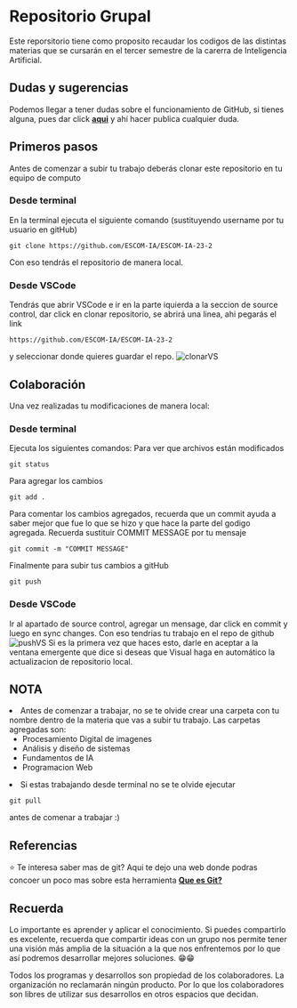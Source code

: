 # Repositorio Grupal
Este reporsitorio tiene como proposito recaudar los codigos de las distintas materias que se cursarán en el tercer semestre de la carerra de Inteligencia Artificial.

## Dudas y sugerencias
Podemos llegar a tener dudas sobre el funcionamiento de GitHub, si tienes alguna, pues dar click **[aqui](https://github.com/ESCOM-IA/ESCOM-IA-23-2/discussions/new/choose)** y ahí hacer publica cualquier duda.

## Primeros pasos
Antes de comenzar a subir tu trabajo deberás clonar este repositorio en tu equipo de computo
### Desde terminal
En la terminal ejecuta el siguiente comando (sustituyendo username por tu usuario en gitHub)<br>

```
git clone https://github.com/ESCOM-IA/ESCOM-IA-23-2
```

Con eso tendrás el repositorio de manera local.
### Desde VSCode
Tendrás que abrir VSCode e ir en la parte iquierda a la seccion de source control, dar click en clonar repositorio, se abrirá una linea, ahi pegarás el link
```
https://github.com/ESCOM-IA/ESCOM-IA-23-2
```
y seleccionar donde quieres guardar el repo.
![clonarVS](https://user-images.githubusercontent.com/82955937/221086329-d4e597d3-6e37-4a5a-9081-e9bff83fda8e.gif)

## Colaboración
Una vez realizadas tu modificaciones de manera local:
### Desde terminal
Ejecuta los siguientes comandos:
Para ver que archivos están modificados
```
git status
```
Para agregar los cambios 
```
git add .
```
Para comentar los cambios agregados, recuerda que un commit ayuda a saber mejor que fue lo que se hizo y que hace la parte del godigo agregada. Recuerda sustituir COMMIT MESSAGE por tu mensaje 
```
git commit -m "COMMIT MESSAGE"
```
Finalmente para subir tus cambios a gitHub
```
git push
```
### Desde VSCode
Ir al apartado de source control, agregar un mensage, dar click en commit y luego en sync changes. Con eso tendrias tu trabajo en el repo de github
![pushVS](https://user-images.githubusercontent.com/82955937/221086384-dd30b22e-5e47-430a-9eec-22b7198aaf23.gif)
Si es la primera vez que haces esto, darle en aceptar a la ventana emergente que dice si deseas que Visual haga en automático la actualizacion de repositorio local.

## NOTA

<li>Antes de comenzar a trabajar, no se te olvide crear una carpeta con tu nombre dentro de la materia que vas a subir tu trabajo. Las carpetas agregadas son: 
<ul>
    <li>Procesamiento Digital de imagenes
    <li>Análisis y diseño de sistemas
    <li>Fundamentos de IA
    <li>Programacion Web
</ul>
<li>Si estas trabajando desde terminal no se te olvide ejecutar 

```
git pull
```
antes de comenar a trabajar :) 

## Referencias

⭐ Te interesa saber mas de git? Aqui te dejo una web donde podras concoer un poco mas sobre esta herramienta **[Que es Git?](https://desarrolloweb.com/home/git)**

## Recuerda

Lo importante es aprender y aplicar el conocimiento. Si puedes compartirlo es excelente, recuerda que compartir ideas con un grupo nos permite tener una visión más amplia de la situación a la que nos enfrentemos por lo que así podremos desarrollar mejores soluciones. 😁😁
    
Todos los programas y desarrollos son propiedad de los colaboradores. La organización no reclamarán ningún producto. Por lo que los colaboradores son libres de utilizar sus desarrollos en otros espacios que decidan.
